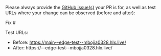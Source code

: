 Please always provide the [GitHub issue(s)](../issues) your PR is for, as well as test URLs where your change can be observed (before and after):

Fix #<gh-issue-id>

Test URLs:
- Before: https://main--edge-test--mbojja0328.hlx.live/
- After: https://<branch>--edge-test--mbojja0328.hlx.live/
